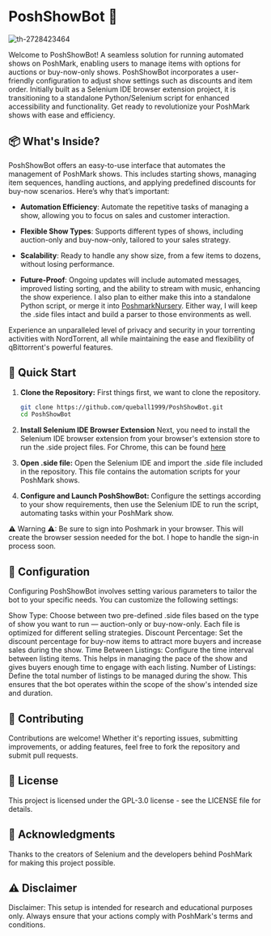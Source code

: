# PoshShowBot 🤖
![th-2728423464](https://github.com/queball1999/PoshShowBot/assets/57122349/f75c22a2-9c8a-4206-892c-e85ea448a7ca)

Welcome to PoshShowBot! A seamless solution for running automated shows on PoshMark, enabling users to manage items with options for auctions or buy-now-only shows. PoshShowBot incorporates a user-friendly configuration to adjust show settings such as discounts and item order. Initially built as a Selenium IDE browser extension project, it is transitioning to a standalone Python/Selenium script for enhanced accessibility and functionality. Get ready to revolutionize your PoshMark shows with ease and efficiency.

## 📦 What's Inside?

PoshShowBot offers an easy-to-use interface that automates the management of PoshMark shows. This includes starting shows, managing item sequences, handling auctions, and applying predefined discounts for buy-now scenarios. Here’s why that’s important:

- **Automation Efficiency**: Automate the repetitive tasks of managing a show, allowing you to focus on sales and customer interaction.

- **Flexible Show Types**: Supports different types of shows, including auction-only and buy-now-only, tailored to your sales strategy.

- **Scalability**: Ready to handle any show size, from a few items to dozens, without losing performance.

- **Future-Proof**: Ongoing updates will include automated messages, improved listing sorting, and the ability to stream with music, enhancing the show experience. I also plan to either make this into a standalone Python script, or merge it into [PoshmarkNursery](https://github.com/xzhou13/PoshmarkNursery). Either way, I will keep the .side files intact and build a parser to those environments as well.

Experience an unparalleled level of privacy and security in your torrenting activities with NordTorrent, all while maintaining the ease and flexibility of qBittorrent's powerful features.

## 🚀 Quick Start

1. **Clone the Repository:**
   First things first, we want to clone the repository.

    ```bash
    git clone https://github.com/queball1999/PoshShowBot.git
    cd PoshShowBot
    ```

2. **Install Selenium IDE Browser Extension**
   Next, you need to install the Selenium IDE browser extension from your browser's extension store to run the .side project files. For Chrome, this can be found [here](https://chromewebstore.google.com/detail/selenium-ide/mooikfkahbdckldjjndioackbalphokd)
   
4. **Open .side file:**
   Open the Selenium IDE and import the .side file included in the repository. This file contains the automation scripts for your PoshMark shows.
   
6. **Configure and Launch PoshShowBot:**
   Configure the settings according to your show requirements, then use the Selenium IDE to run the script, automating tasks within your PoshMark show.

⚠ Warning ⚠: Be sure to sign into Poshmark in your browser. This will create the browser session needed for the bot. I hope to handle the sign-in process soon.

## 📖 Configuration
  Configuring PoshShowBot involves setting various parameters to tailor the bot to your specific needs. You can customize the following settings:

  Show Type: Choose between two pre-defined .side files based on the type of show you want to run — auction-only or buy-now-only. Each file is optimized for different selling strategies.
  Discount Percentage: Set the discount percentage for buy-now items to attract more buyers and increase sales during the show.
  Time Between Listings: Configure the time interval between listing items. This helps in managing the pace of the show and gives buyers enough time to engage with each listing.
  Number of Listings: Define the total number of listings to be managed during the show. This ensures that the bot operates within the scope of the show's intended size and duration.

## 🤝 Contributing
Contributions are welcome! Whether it's reporting issues, submitting improvements, or adding features, feel free to fork the repository and submit pull requests.

## 📝 License
This project is licensed under the GPL-3.0 license - see the LICENSE file for details.

## 🙏 Acknowledgments
Thanks to the creators of Selenium and the developers behind PoshMark for making this project possible.

## ⚠ Disclaimer
Disclaimer: This setup is intended for research and educational purposes only. Always ensure that your actions comply with PoshMark's terms and conditions.
